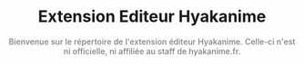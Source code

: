 <h1 align="center">
Extension Editeur Hyakanime 
</h1>

<p align="center" style='font-weight: 500; color: grey'>
Bienvenue sur le répertoire de l'extension éditeur Hyakanime. Celle-ci n'est ni officielle, ni affiliée au staff de hyakanime.fr.
</p>

